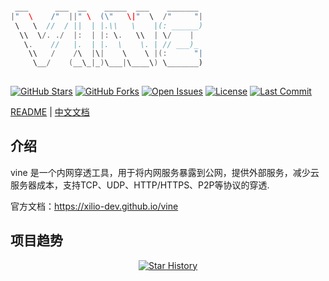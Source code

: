 ```java

 ___      ___  __    _____  ___    _______  
|"  \    /"  ||" \  (\"   \|"  \  /"     "| 
 \   \  //  / ||  | |.\\   \    |(: ______) 
  \\  \/. ./  |:  | |: \.   \\  | \/    |   
   \.    //   |.  | |.  \    \. | // ___)_  
    \\   /    /\  |\|    \    \ |(:      "| 
     \__/    (__\_|_)\___|\____\) \_______) 
                                            

```
[![GitHub Stars](https://img.shields.io/github/stars/xilio-dev/vine?style=for-the-badge&logo=github)](https://github.com/xilio-dev/vine)
[![GitHub Forks](https://img.shields.io/github/forks/xilio-dev/vine?style=for-the-badge&logo=github)](https://github.com/xilio-dev/vine)
[![Open Issues](https://img.shields.io/github/issues/xilio-dev/vine?style=for-the-badge)](https://github.com/xilio-dev/vine/issues)
[![License](https://img.shields.io/github/license/xilio-dev/vine?style=for-the-badge)](https://github.com/xilio-dev/vine/blob/main/LICENSE)
[![Last Commit](https://img.shields.io/github/last-commit/xilio-dev/vine?style=for-the-badge)](https://github.com/xilio-dev/vine/commits)

[README](README.md) | [中文文档](README_ZH.md)
## 介绍
  vine 是一个内网穿透工具，用于将内网服务暴露到公网，提供外部服务，减少云服务器成本，支持TCP、UDP、HTTP/HTTPS、P2P等协议的穿透.

 
  
 
官方文档：https://xilio-dev.github.io/vine

## 项目趋势

<p align="center">
  <a href="https://github.com/xilio-dev/vine/stargazers">
    <img src="https://api.star-history.com/svg?repos=xilio-dev/vine&type=Date" alt="Star History">
  </a>
</p>

